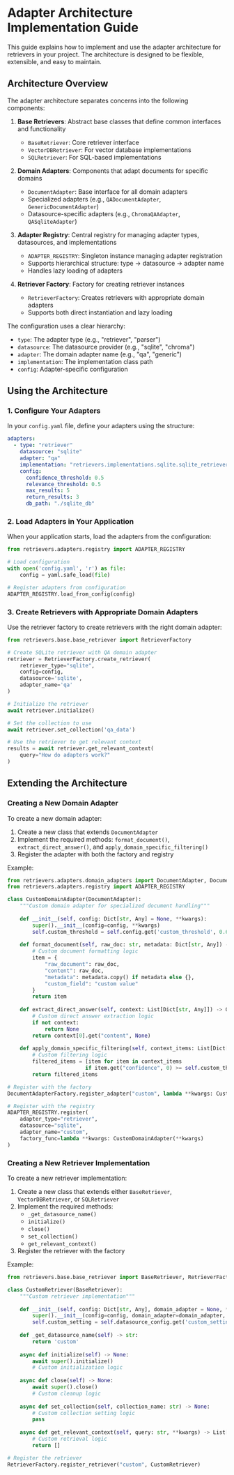 # Adapter Architecture Implementation Guide

This guide explains how to implement and use the adapter architecture for retrievers in your project. The architecture is designed to be flexible, extensible, and easy to maintain.

## Architecture Overview

The adapter architecture separates concerns into the following components:

1. **Base Retrievers**: Abstract base classes that define common interfaces and functionality
   - `BaseRetriever`: Core retriever interface
   - `VectorDBRetriever`: For vector database implementations
   - `SQLRetriever`: For SQL-based implementations

2. **Domain Adapters**: Components that adapt documents for specific domains
   - `DocumentAdapter`: Base interface for all domain adapters
   - Specialized adapters (e.g., `QADocumentAdapter`, `GenericDocumentAdapter`)
   - Datasource-specific adapters (e.g., `ChromaQAAdapter`, `QASqliteAdapter`)

3. **Adapter Registry**: Central registry for managing adapter types, datasources, and implementations
   - `ADAPTER_REGISTRY`: Singleton instance managing adapter registration
   - Supports hierarchical structure: type -> datasource -> adapter name
   - Handles lazy loading of adapters

4. **Retriever Factory**: Factory for creating retriever instances
   - `RetrieverFactory`: Creates retrievers with appropriate domain adapters
   - Supports both direct instantiation and lazy loading

The configuration uses a clear hierarchy:
- `type`: The adapter type (e.g., "retriever", "parser")
- `datasource`: The datasource provider (e.g., "sqlite", "chroma")
- `adapter`: The domain adapter name (e.g., "qa", "generic")
- `implementation`: The implementation class path
- `config`: Adapter-specific configuration

## Using the Architecture

### 1. Configure Your Adapters

In your `config.yaml` file, define your adapters using the structure:

```yaml
adapters:
  - type: "retriever"
    datasource: "sqlite"
    adapter: "qa"
    implementation: "retrievers.implementations.sqlite.sqlite_retriever.SqliteRetriever"
    config:
      confidence_threshold: 0.5
      relevance_threshold: 0.5
      max_results: 5
      return_results: 3
      db_path: "./sqlite_db"
```

### 2. Load Adapters in Your Application

When your application starts, load the adapters from the configuration:

```python
from retrievers.adapters.registry import ADAPTER_REGISTRY

# Load configuration
with open('config.yaml', 'r') as file:
    config = yaml.safe_load(file)

# Register adapters from configuration
ADAPTER_REGISTRY.load_from_config(config)
```

### 3. Create Retrievers with Appropriate Domain Adapters

Use the retriever factory to create retrievers with the right domain adapter:

```python
from retrievers.base.base_retriever import RetrieverFactory

# Create SQLite retriever with QA domain adapter
retriever = RetrieverFactory.create_retriever(
    retriever_type="sqlite",
    config=config,
    datasource='sqlite',
    adapter_name='qa'
)

# Initialize the retriever
await retriever.initialize()

# Set the collection to use
await retriever.set_collection('qa_data')

# Use the retriever to get relevant context
results = await retriever.get_relevant_context(
    query="How do adapters work?"
)
```

## Extending the Architecture

### Creating a New Domain Adapter

To create a new domain adapter:

1. Create a new class that extends `DocumentAdapter`
2. Implement the required methods: `format_document()`, `extract_direct_answer()`, and `apply_domain_specific_filtering()`
3. Register the adapter with both the factory and registry

Example:

```python
from retrievers.adapters.domain_adapters import DocumentAdapter, DocumentAdapterFactory
from retrievers.adapters.registry import ADAPTER_REGISTRY

class CustomDomainAdapter(DocumentAdapter):
    """Custom domain adapter for specialized document handling"""
    
    def __init__(self, config: Dict[str, Any] = None, **kwargs):
        super().__init__(config=config, **kwargs)
        self.custom_threshold = self.config.get('custom_threshold', 0.6)
    
    def format_document(self, raw_doc: str, metadata: Dict[str, Any]) -> Dict[str, Any]:
        # Custom document formatting logic
        item = {
            "raw_document": raw_doc,
            "content": raw_doc,
            "metadata": metadata.copy() if metadata else {},
            "custom_field": "custom value"
        }
        return item
    
    def extract_direct_answer(self, context: List[Dict[str, Any]]) -> Optional[str]:
        # Custom direct answer extraction logic
        if not context:
            return None
        return context[0].get("content", None)
    
    def apply_domain_specific_filtering(self, context_items: List[Dict[str, Any]], query: str) -> List[Dict[str, Any]]:
        # Custom filtering logic
        filtered_items = [item for item in context_items 
                         if item.get("confidence", 0) >= self.custom_threshold]
        return filtered_items

# Register with the factory
DocumentAdapterFactory.register_adapter("custom", lambda **kwargs: CustomDomainAdapter(**kwargs))

# Register with the registry
ADAPTER_REGISTRY.register(
    adapter_type="retriever",
    datasource="sqlite",
    adapter_name="custom",
    factory_func=lambda **kwargs: CustomDomainAdapter(**kwargs)
)
```

### Creating a New Retriever Implementation

To create a new retriever implementation:

1. Create a new class that extends either `BaseRetriever`, `VectorDBRetriever`, or `SQLRetriever`
2. Implement the required methods:
   - `_get_datasource_name()`
   - `initialize()`
   - `close()`
   - `set_collection()`
   - `get_relevant_context()`
3. Register the retriever with the factory

Example:

```python
from retrievers.base.base_retriever import BaseRetriever, RetrieverFactory

class CustomRetriever(BaseRetriever):
    """Custom retriever implementation"""
    
    def __init__(self, config: Dict[str, Any], domain_adapter = None, **kwargs):
        super().__init__(config=config, domain_adapter=domain_adapter, **kwargs)
        self.custom_setting = self.datasource_config.get('custom_setting', 'default')
    
    def _get_datasource_name(self) -> str:
        return 'custom'
    
    async def initialize(self) -> None:
        await super().initialize()
        # Custom initialization logic
    
    async def close(self) -> None:
        await super().close()
        # Custom cleanup logic
    
    async def set_collection(self, collection_name: str) -> None:
        # Custom collection setting logic
        pass
    
    async def get_relevant_context(self, query: str, **kwargs) -> List[Dict[str, Any]]:
        # Custom retrieval logic
        return []

# Register the retriever
RetrieverFactory.register_retriever("custom", CustomRetriever)
```